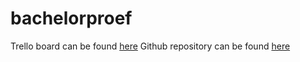 # bachelorproef

Trello board can be found [here](https://trello.com/b/iolCyuV2/bachelorproef)
Github repository can be found [here](https://github.com/ilianbronchart/bachelorproef)